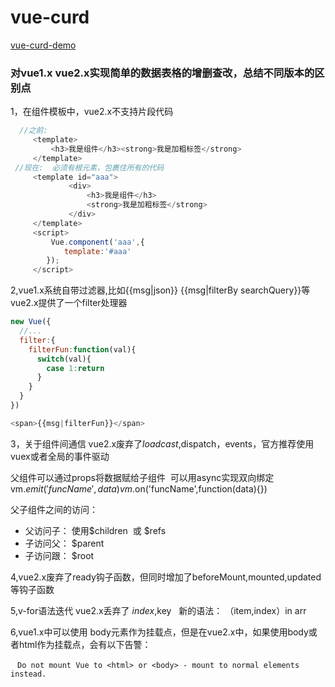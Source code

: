 # vue-curd

[vue-curd-demo](https://github.com/sprout-echo/vue-course/edit/master/vue-curd)
### 对vue1.x vue2.x实现简单的数据表格的增删查改，总结不同版本的区别点
1，在组件模板中，vue2.x不支持片段代码
```javascript
  //之前:
     <template>
         <h3>我是组件</h3><strong>我是加粗标签</strong>
     </template>
 //现在:  必须有根元素，包裹住所有的代码
     <template id="aaa">
             <div>
                 <h3>我是组件</h3>
                 <strong>我是加粗标签</strong>
             </div>
     </template>
     <script>
         Vue.component('aaa',{
            template:'#aaa'
        });
     </script>
 ```
2,vue1.x系统自带过滤器,比如{{msg|json}} {{msg|filterBy searchQuery}}等
vue2.x提供了一个filter处理器
```javascript
new Vue({
  //...
  filter:{
    filterFun:function(val){
      switch(val){
        case 1:return
      }
    }
  }
})

<span>{{msg|filterFun}}</span>
```
3，关于组件间通信 vue2.x废弃了$loadcast,$dispatch，events，官方推荐使用vuex或者全局的事件驱动

父组件可以通过props将数据赋给子组件  可以用async实现双向绑定
   vm.$emit('funcName',data)
   vm.$on('funcName',function(data){})

父子组件之间的访问：
* 父访问子： 使用$children  或  $refs
* 子访问父： $parent
* 子访问跟： $root

4,vue2.x废弃了ready钩子函数，但同时增加了beforeMount,mounted,updated等钩子函数

5,v-for语法迭代 vue2.x丢弃了 $index,$key
  
  新的语法： （item,index）in arr

6,vue1.x中可以使用 body元素作为挂载点，但是在vue2.x中，如果使用body或者html作为挂载点，会有以下告警：

  ```
  Do not mount Vue to <html> or <body> - mount to normal elements instead.
  ```
  
